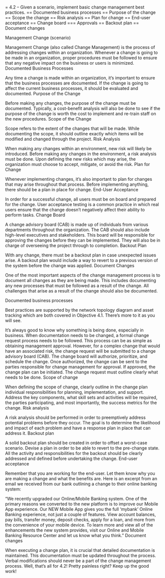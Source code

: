 = 4.2 – Given a scenario, implement basic change management best practices.
== Documented business processes
== Purpose of the change
== Scope the change
== Risk analysis
== Plan for change
== End-user acceptance
== Change board
=== Approvals
== Backout plan
== Document changes

Management Change (scenario)

Management Change (also called Change Management) is the process of addressing changes within an organization. Whenever a change is going to be made in an organization, proper procedures must be followed to ensure that any negative impact on the business or users is minimized.
Documented Business Processes

Any time a change is made within an organization, it’s important to ensure that the business processes are documented. If the change is going to affect the current business processes, it should be evaluated and documented.
Purpose of the Change

Before making any changes, the purpose of the change must be documented. Typically, a cost-benefit analysis will also be done to see if the purpose of the change is worth the cost to implement and re-train staff on the new procedures.
Scope of the Change

Scope refers to the extent of the changes that will be made. While documenting the scope, it should outline exactly which items will be modified and changed through the project.
Risk Analysis

When making any changes within an environment, new risk will likely be introduced. Before making any changes in the environment, a risk analysis must be done. Upon defining the new risks which may arise, the organization must choose to accept, mitigate, or avoid the risk.
Plan for Change

Whenever implementing changes, it’s also important to plan for changes that may arise throughout that process. Before implementing anything, there should be a plan in place for change.
End-User Acceptance

In order for a successful change, all users must be on board and prepared for the change. User acceptance testing is a common practice in which real users ensure that the change doesn’t negatively affect their ability to perform tasks.
Change Board

A change advisory board (CAB) is made up of individuals from various departments throughout the organization. The CAB should also include high-level executives and stakeholders. This board will be responsible for approving the changes before they can be implemented. They will also be in charge of overseeing the project through to completion.
Backout Plan

With any change, there must be a backout plan in case unexpected issues arise. A backout plan would include a way to revert to a previous version of the system before the change was applied.
Document Changes

One of the most important aspects of the change management process is to document all changes as they are being made. This includes documenting any new processes that must be followed as a result of the change. All challenges that arise as a result of the change should also be documented.



Documented business processes

Best practices are supported by the network topology diagram and asset tracking which are both covered in Objective 4.1. There’s more to it as you will see.

It’s always good to know why something is being done, especially in business. When documentation needs to be changed, a formal change request process needs to be followed. This process can be as simple as obtaining management approval. However, for a complex change that would have an associated risk, the change request will be submitted to a change advisory board (CAB). The change board will authorize, prioritize, and schedule the change. Once authorized, the change can be sent to the parties responsible for change management for approval. If approved, the change plan can be initiated. The change request must outline clearly what needs to be done.
Scope of change

When defining the scope of change, clearly outline in the change plan individual responsibilities for planning, implementation, and support. Address the key components, what skill sets and activities will be required, the parties participating, and most importantly, the success metrics for the change.
Risk analysis

A risk analysis should be performed in order to preemptively address potential problems before they occur. The goal is to determine the likelihood and impact of each problem and have a response plan in place that can address it.
Backout plan

A solid backout plan should be created in order to offset a worst-case scenario. Devise a plan in order to be able to revert to the pre-change state. All the activity and responsibilities for the backout should be clearly addressed and defined before undertaking the change.
End-user acceptance

Remember that you are working for the end-user. Let them know why you are making a change and what the benefits are. Here is an excerpt from an email we received from our bank outlining a change to their online banking system:

“We recently upgraded our Online/Mobile Banking system. One of the primary reasons we converted to the new platform is to improve our Mobile App experience. Our NEW Mobile App gives you the full ‘mybank’ Online Banking experience, not just a couple of features. View account balances, pay bills, transfer money, deposit checks, apply for a loan, and more from the convenience of your mobile device. To learn more and view all of the enhancements the new system provides, visit our Online and Mobile Banking Resource Center and let us know what you think.” 
Document changes

When executing a change plan, it is crucial that detailed documentation is maintained. This documentation must be updated throughout the process. Verbal modifications should never be a part of the change management process. Well, that’s all for 4.2! Pretty painless right? Keep up the good work! 
